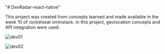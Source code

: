 "# DevRadar-react-native" 

This project was created from concepts learned and made available in the week 10 of rocketseat ominstack. In this project, geolocation concepts and API integration were used.

![dev01](https://user-images.githubusercontent.com/30155829/72834189-0caa3200-3c67-11ea-82d7-646cb821482c.jpeg)

![dev02](https://user-images.githubusercontent.com/30155829/72834214-1764c700-3c67-11ea-8377-38f7c55c9aa8.jpeg)
